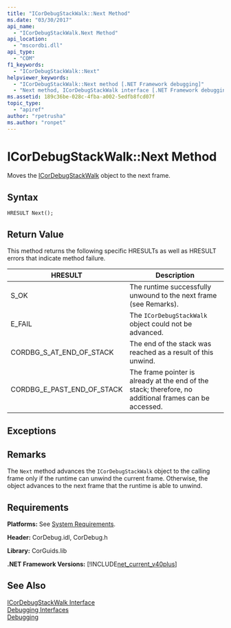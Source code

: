 ```yaml
---
title: "ICorDebugStackWalk::Next Method"
ms.date: "03/30/2017"
api_name: 
  - "ICorDebugStackWalk.Next Method"
api_location: 
  - "mscordbi.dll"
api_type: 
  - "COM"
f1_keywords: 
  - "ICorDebugStackWalk::Next"
helpviewer_keywords: 
  - "ICorDebugStackWalk::Next method [.NET Framework debugging]"
  - "Next method, ICorDebugStackWalk interface [.NET Framework debugging]"
ms.assetid: 189c36be-028c-4fba-a002-5edfb8fcd07f
topic_type: 
  - "apiref"
author: "rpetrusha"
ms.author: "ronpet"
---
```

# ICorDebugStackWalk::Next Method
Moves the [ICorDebugStackWalk](../../../../docs/framework/unmanaged-api/debugging/icordebugstackwalk-interface.md) object to the next frame.  

## Syntax  

```  
HRESULT Next();  
```  

## Return Value  
 This method returns the following specific HRESULTs as well as HRESULT errors that indicate method failure.  


|HRESULT|Description|  
|-------------|-----------------|  
|S_OK|The runtime successfully unwound to the next frame (see Remarks).|  
|E_FAIL|The `ICorDebugStackWalk` object could not be advanced.|  
|CORDBG_S_AT_END_OF_STACK|The end of the stack was reached as a result of this unwind.|  
|CORDBG_E_PAST_END_OF_STACK|The frame pointer is already at the end of the stack; therefore, no additional frames can be accessed.|  

## Exceptions  

## Remarks  
 The `Next` method advances the `ICorDebugStackWalk` object to the calling frame only if the runtime can unwind the current frame. Otherwise, the object advances to the next frame that the runtime is able to unwind.  

## Requirements  
 **Platforms:** See [System Requirements](../../../../docs/framework/get-started/system-requirements.md).  

 **Header:** CorDebug.idl, CorDebug.h  

 **Library:** CorGuids.lib  

 **.NET Framework Versions:** [!INCLUDE[net_current_v40plus](../../../../includes/net-current-v40plus-md.md)]  

## See Also  
 [ICorDebugStackWalk Interface](../../../../docs/framework/unmanaged-api/debugging/icordebugstackwalk-interface.md)  
 [Debugging Interfaces](../../../../docs/framework/unmanaged-api/debugging/debugging-interfaces.md)  
 [Debugging](../../../../docs/framework/unmanaged-api/debugging/index.md)
